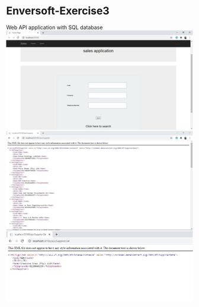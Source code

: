 # Enversoft-Exercise3
Web API application with SQL database
![Test Image 3](Home-Page1.JPG)
![Test Image 4](Supplier-Page.JPG)
![Test Image 5](Search-Page.JPG)
